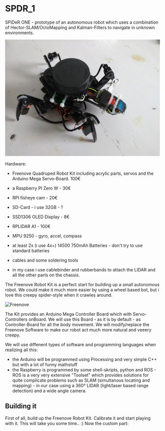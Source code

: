 # SPDR_1

SPiDeR ONE - prototype of an autonomous robot which uses 
a combination of Hector-SLAM/OctoMapping and Kalman-Filters to navigate in unknown environments.  

![SPDR_ONE](IMG_20180616_164342800.jpg)

Hardware:
  - Freenove Quadruped Robot Kit including acrylic parts, servos and the Arduino Mega Servo-Board. 100€
  - a Raspberry PI Zero W - 30€
  - RPI fisheye cam - 20€
  - SD-Card - i use 32GB - ?
  - SSD1306 OLED Display - 8€
  - RPLIDAR A1 - 100€
  - MPU 9250 - gyro, accel, compass 
  - at least 2x (i use 4x+) 14500 750mAh Batteries - don't try to use standard batteries 
  - cables and some soldering tools
  
  - in my case i use cablebinder and rubberbands to attach the LIDAR and all the other parts on the chassis.
 
The Freenove Robot Kit is a perfect start for building up a small autonomous robot. We could make it much more easier by using a wheel based bot, but i love this creepy spider-style when it crawles around. 

![Freenove](http://www.freenove.com/images/logo2.png)


The Kit provides an Arduino Mega Controller Board which with Servo-Controllers onBoard. 
We will use this Board - as it is by default - as Controller-Board for all the body movement. 
We will modify/replace the Freenove Software to make our robot act much more natural and veeery creepy.

We will use diffenent types of software and programming languages when realizing all this:

  - the Arduino will be programmed using Processing and very simple C++ but with a lot of funny mathstuff
  - the Raspberry is programmed by some shell-skripts, python and ROS - ROS is a very very extensive "Toolset" which provides 
  solutions for quite complicate problems such as SLAM (simultanous locating and mapping) - in our case using a 360° LIDAR (light/laser based range detection) and a wide angle camera.
  
  
## Building it

First of all, build up the Freenove Robot Kit. Calibrate it and start playing with it. This will take you some time.. :)
Now the custom part:

<to be done>
